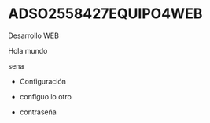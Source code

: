 # ADSO2558427EQUIPO4WEB
Desarrollo WEB

Hola mundo

sena


- Configuración
- configuo lo otro

- contraseña

